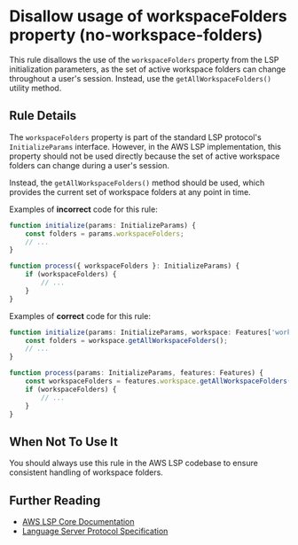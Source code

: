 # Disallow usage of workspaceFolders property (no-workspace-folders)

This rule disallows the use of the `workspaceFolders` property from the LSP initialization parameters, as the set of active workspace folders can change throughout a user's session. Instead, use the `getAllWorkspaceFolders()` utility method.

## Rule Details

The `workspaceFolders` property is part of the standard LSP protocol's `InitializeParams` interface. However, in the AWS LSP implementation, this property should not be used directly because the set of active workspace folders can change during a user's session.

Instead, the `getAllWorkspaceFolders()` method should be used, which provides the current set of workspace folders at any point in time.

Examples of **incorrect** code for this rule:

```ts
function initialize(params: InitializeParams) {
    const folders = params.workspaceFolders;
    // ...
}

function process({ workspaceFolders }: InitializeParams) {
    if (workspaceFolders) {
        // ...
    }
}
```

Examples of **correct** code for this rule:

```ts
function initialize(params: InitializeParams, workspace: Features['workspace']) {
    const folders = workspace.getAllWorkspaceFolders();
    // ...
}

function process(params: InitializeParams, features: Features) {
    const workspaceFolders = features.workspace.getAllWorkspaceFolders();
    if (workspaceFolders) {
        // ...
    }
}
```

## When Not To Use It

You should always use this rule in the AWS LSP codebase to ensure consistent handling of workspace folders.

## Further Reading

- [AWS LSP Core Documentation](https://github.com/awschristou/language-servers)
- [Language Server Protocol Specification](https://microsoft.github.io/language-server-protocol/specifications/lsp/3.17/specification/)
